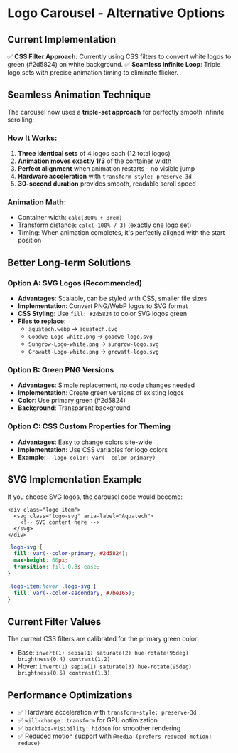 # Logo Carousel - Alternative Options

## Current Implementation
✅ **CSS Filter Approach**: Currently using CSS filters to convert white logos to green (#2d5824) on white background.
✅ **Seamless Infinite Loop**: Triple logo sets with precise animation timing to eliminate flicker.

## Seamless Animation Technique
The carousel now uses a **triple-set approach** for perfectly smooth infinite scrolling:

### How It Works:
1. **Three identical sets** of 4 logos each (12 total logos)
2. **Animation moves exactly 1/3** of the container width
3. **Perfect alignment** when animation restarts - no visible jump
4. **Hardware acceleration** with `transform-style: preserve-3d`
5. **30-second duration** provides smooth, readable scroll speed

### Animation Math:
- Container width: `calc(300% + 8rem)`
- Transform distance: `calc(-100% / 3)` (exactly one logo set)
- Timing: When animation completes, it's perfectly aligned with the start position

## Better Long-term Solutions

### Option A: SVG Logos (Recommended)
- **Advantages**: Scalable, can be styled with CSS, smaller file sizes
- **Implementation**: Convert PNG/WebP logos to SVG format
- **CSS Styling**: Use `fill: #2d5824` to color SVG logos green
- **Files to replace**:
  - `aquatech.webp` → `aquatech.svg`
  - `Goodwe-Logo-white.png` → `goodwe-logo.svg`
  - `Sungrow-Logo-white.png` → `sungrow-logo.svg`
  - `Growatt-Logo-white.png` → `growatt-logo.svg`

### Option B: Green PNG Versions
- **Advantages**: Simple replacement, no code changes needed
- **Implementation**: Create green versions of existing logos
- **Color**: Use primary green (#2d5824)
- **Background**: Transparent background

### Option C: CSS Custom Properties for Theming
- **Advantages**: Easy to change colors site-wide
- **Implementation**: Use CSS variables for logo colors
- **Example**: `--logo-color: var(--color-primary)`

## SVG Implementation Example
If you choose SVG logos, the carousel code would become:

```astro
<div class="logo-item">
  <svg class="logo-svg" aria-label="Aquatech">
    <!-- SVG content here -->
  </svg>
</div>
```

```css
.logo-svg {
  fill: var(--color-primary, #2d5824);
  max-height: 60px;
  transition: fill 0.3s ease;
}

.logo-item:hover .logo-svg {
  fill: var(--color-secondary, #7be165);
}
```

## Current Filter Values
The current CSS filters are calibrated for the primary green color:
- Base: `invert(1) sepia(1) saturate(2) hue-rotate(95deg) brightness(0.4) contrast(1.2)`
- Hover: `invert(1) sepia(1) saturate(3) hue-rotate(95deg) brightness(0.5) contrast(1.3)`

## Performance Optimizations
- ✅ Hardware acceleration with `transform-style: preserve-3d`
- ✅ `will-change: transform` for GPU optimization  
- ✅ `backface-visibility: hidden` for smoother rendering
- ✅ Reduced motion support with `@media (prefers-reduced-motion: reduce)`
